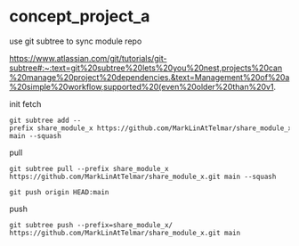 # concept_project_a


use git subtree to sync module repo

https://www.atlassian.com/git/tutorials/git-subtree#:~:text=git%20subtree%20lets%20you%20nest,projects%20can%20manage%20project%20dependencies.&text=Management%20of%20a%20simple%20workflow,supported%20(even%20older%20than%20v1.

init fetch
```
git subtree add --prefix share_module_x https://github.com/MarkLinAtTelmar/share_module_x.git main --squash
```

pull
```
git subtree pull --prefix share_module_x https://github.com/MarkLinAtTelmar/share_module_x.git main --squash

git push origin HEAD:main
```

push
```
git subtree push --prefix=share_module_x/ https://github.com/MarkLinAtTelmar/share_module_x.git main
```